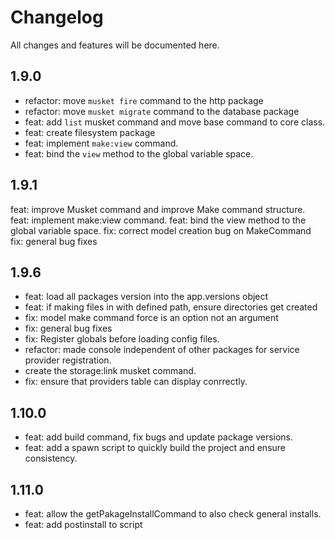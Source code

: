 # Changelog

All changes and features will be documented here.

## 1.9.0

- refactor: move `musket fire` command to the http package
- refactor: move `musket migrate` command to the database package
- feat: add `list` musket command and move base command to core class.
- feat: create filesystem package
- feat: implement `make:view` command.
- feat: bind the `view` method to the global variable space.

## 1.9.1

feat: improve Musket command and improve Make command structure.
feat: implement make:view command.
feat: bind the view method to the global variable space.
fix: correct model creation bug on MakeCommand
fix: general bug fixes

## 1.9.6

- feat: load all packages version into the app.versions object
- feat: if making files in with defined path, ensure directories get created
- fix: model make command force is an option not an argument
- fix: general bug fixes
- fix: Register globals before loading config files.
- refactor: made console independent of other packages for service provider registration.
- create the storage:link musket command.
- fix: ensure that providers table can display conrrectly.

## 1.10.0

- feat: add build command, fix bugs and update package versions.
- feat: add a spawn script to quickly build the project and ensure consistency.

## 1.11.0

- feat: allow the getPakageInstallCommand to also check general installs.
- feat: add postinstall to script
